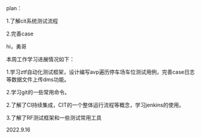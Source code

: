 plan：

1.了解cit系统测试流程

2.完善case

hi，勇哥

本周工作学习进展情况如下：

1.学习ztf自动化测试框架，设计编写avp遍历停车场车位测试用例，完善case日志等数据文件上传dms功能。

2.学习git的一些常用命令。

2.了解了CI持续集成，CIT的一个整体运行流程等概念，学习jenkins的使用。

3.了解了RF测试框架和一些测试常用工具

2022.9.16